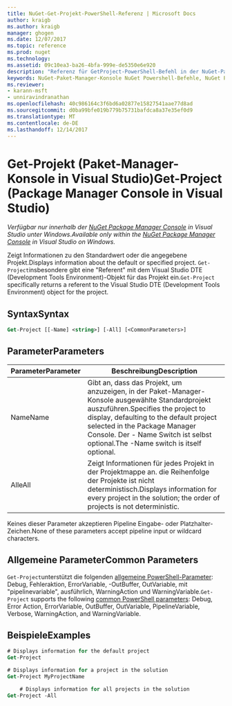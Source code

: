 ```yaml
---
title: NuGet-Get-Projekt-PowerShell-Referenz | Microsoft Docs
author: kraigb
ms.author: kraigb
manager: ghogen
ms.date: 12/07/2017
ms.topic: reference
ms.prod: nuget
ms.technology: 
ms.assetid: 09c10ea3-ba26-4bfa-999e-de5350e6e920
description: "Referenz für GetProject-PowerShell-Befehl in der NuGet-Paket-Manager-Konsole in Visual Studio."
keywords: NuGet-Paket-Manager-Konsole NuGet Powershell-Befehle, NuGet Powershell-Referenz, Get-Projekt
ms.reviewer:
- karann-msft
- unniravindranathan
ms.openlocfilehash: 40c986164c3f6bd6a02877e15827541aae77d8ad
ms.sourcegitcommit: d0ba99bfe019b779b75731bafdca8a37e35ef0d9
ms.translationtype: MT
ms.contentlocale: de-DE
ms.lasthandoff: 12/14/2017
---
```

# <a name="get-project-package-manager-console-in-visual-studio"></a><span data-ttu-id="3192c-104">Get-Projekt (Paket-Manager-Konsole in Visual Studio)</span><span class="sxs-lookup"><span data-stu-id="3192c-104">Get-Project (Package Manager Console in Visual Studio)</span></span>

<span data-ttu-id="3192c-105">*Verfügbar nur innerhalb der [NuGet Package Manager Console](Package-Manager-Console.md) in Visual Studio unter Windows.*</span><span class="sxs-lookup"><span data-stu-id="3192c-105">*Available only within the [NuGet Package Manager Console](Package-Manager-Console.md) in Visual Studio on Windows.*</span></span>

<span data-ttu-id="3192c-106">Zeigt Informationen zu den Standardwert oder die angegebene Projekt.</span><span class="sxs-lookup"><span data-stu-id="3192c-106">Displays information about the default or specified project.</span></span> <span data-ttu-id="3192c-107">`Get-Project`insbesondere gibt eine "Referent" mit dem Visual Studio DTE (Development Tools Environment)-Objekt für das Projekt ein.</span><span class="sxs-lookup"><span data-stu-id="3192c-107">`Get-Project` specifically returns a referent to the Visual Studio DTE (Development Tools Environment) object for the project.</span></span>

## <a name="syntax"></a><span data-ttu-id="3192c-108">Syntax</span><span class="sxs-lookup"><span data-stu-id="3192c-108">Syntax</span></span>

```ps
Get-Project [[-Name] <string>] [-All] [<CommonParameters>]
```

## <a name="parameters"></a><span data-ttu-id="3192c-109">Parameter</span><span class="sxs-lookup"><span data-stu-id="3192c-109">Parameters</span></span>

| <span data-ttu-id="3192c-110">Parameter</span><span class="sxs-lookup"><span data-stu-id="3192c-110">Parameter</span></span> | <span data-ttu-id="3192c-111">Beschreibung</span><span class="sxs-lookup"><span data-stu-id="3192c-111">Description</span></span> |
| --- | --- |
| <span data-ttu-id="3192c-112">Name</span><span class="sxs-lookup"><span data-stu-id="3192c-112">Name</span></span> | <span data-ttu-id="3192c-113">Gibt an, dass das Projekt, um anzuzeigen, in der Paket-Manager-Konsole ausgewählte Standardprojekt auszuführen.</span><span class="sxs-lookup"><span data-stu-id="3192c-113">Specifies the project to display, defaulting to the default project selected in the Package Manager Console.</span></span> <span data-ttu-id="3192c-114">Der - Name Switch ist selbst optional.</span><span class="sxs-lookup"><span data-stu-id="3192c-114">The -Name switch is itself optional.</span></span> |
| <span data-ttu-id="3192c-115">Alle</span><span class="sxs-lookup"><span data-stu-id="3192c-115">All</span></span> | <span data-ttu-id="3192c-116">Zeigt Informationen für jedes Projekt in der Projektmappe an. die Reihenfolge der Projekte ist nicht deterministisch.</span><span class="sxs-lookup"><span data-stu-id="3192c-116">Displays information for every project in the solution; the order of projects is not deterministic.</span></span> |

<span data-ttu-id="3192c-117">Keines dieser Parameter akzeptieren Pipeline Eingabe- oder Platzhalter-Zeichen.</span><span class="sxs-lookup"><span data-stu-id="3192c-117">None of these parameters accept pipeline input or wildcard characters.</span></span>

## <a name="common-parameters"></a><span data-ttu-id="3192c-118">Allgemeine Parameter</span><span class="sxs-lookup"><span data-stu-id="3192c-118">Common Parameters</span></span>

<span data-ttu-id="3192c-119">`Get-Project`unterstützt die folgenden [allgemeine PowerShell-Parameter](http://go.microsoft.com/fwlink/?LinkID=113216): Debug, Fehleraktion, ErrorVariable, -OutBuffer, OutVariable, mit "pipelinevariable", ausführlich, WarningAction und WarningVariable.</span><span class="sxs-lookup"><span data-stu-id="3192c-119">`Get-Project` supports the following [common PowerShell parameters](http://go.microsoft.com/fwlink/?LinkID=113216): Debug, Error Action, ErrorVariable, OutBuffer, OutVariable, PipelineVariable, Verbose, WarningAction, and WarningVariable.</span></span>

## <a name="examples"></a><span data-ttu-id="3192c-120">Beispiele</span><span class="sxs-lookup"><span data-stu-id="3192c-120">Examples</span></span>

```ps
# Displays information for the default project
Get-Project

# Displays information for a project in the solution
Get-Project MyProjectName

    # Displays information for all projects in the solution
Get-Project -All
```